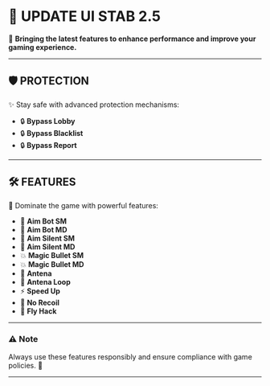 # 🌟 UPDATE UI STAB 2.5  
🚀 **Bringing the latest features to enhance performance and improve your gaming experience.**  

---

## 🛡️ **PROTECTION**  
✨ Stay safe with advanced protection mechanisms:  
- 🔒 **Bypass Lobby**  
- 🔒 **Bypass Blacklist**  
- 🔒 **Bypass Report**  

---

## 🛠️ **FEATURES**  
🎯 Dominate the game with powerful features:  
- 🎯 **Aim Bot SM**  
- 🎯 **Aim Bot MD**  
- 🎯 **Aim Silent SM**  
- 🎯 **Aim Silent MD**  
- 💥 **Magic Bullet SM**  
- 💥 **Magic Bullet MD**  
- 📡 **Antena**  
- 🔁 **Antena Loop**  
- ⚡ **Speed Up**  
- 🎯 **No Recoil**  
- 🛫 **Fly Hack**  

---

### ⚠️ **Note**  
Always use these features responsibly and ensure compliance with game policies. 🚨  

---
